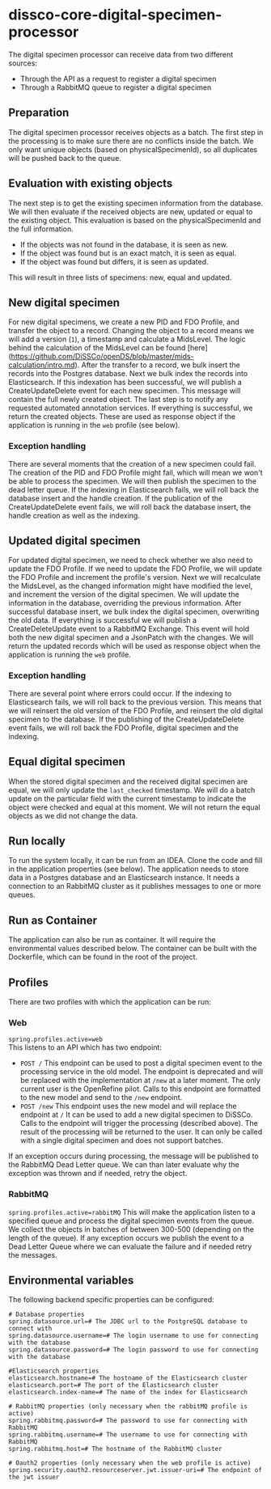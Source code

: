 # dissco-core-digital-specimen-processor
The digital specimen processor can receive data from two different sources:
- Through the API as a request to register a digital specimen
- Through a RabbitMQ queue to register a digital specimen

## Preparation
The digital specimen processor receives objects as a batch. 
The first step in the processing is to make sure there are no conflicts inside the batch.
We only want unique objects (based on physicalSpecimenId), so all duplicates will be pushed back to the queue.

## Evaluation with existing objects
The next step is to get the existing specimen information from the database.
We will then evaluate if the received objects are new, updated or equal to the existing object.
This evaluation is based on the physicalSpecimenId and the full information.
- If the objects was not found in the database, it is seen as new.
- If the object was found but is an exact match, it is seen as equal.
- If the object was found but differs, it is seen as updated.

This will result in three lists of specimens: new, equal and updated.

## New digital specimen
For new digital specimens, we create a new PID and FDO Profile, and transfer the object to a record.
Changing the object to a record means we will add a version (`1`), a timestamp and calculate a MidsLevel.
The logic behind the calculation of the MidsLevel can be found [here] (https://github.com/DiSSCo/openDS/blob/master/mids-calculation/intro.md).
After the transfer to a record, we bulk insert the records into the Postgres database.
Next we bulk index the records into Elasticsearch.
If this indexation has been successful, we will publish a CreateUpdateDelete event for each new specimen.
This message will contain the full newly created object.
The last step is to notify any requested automated annotation services.
If everything is successful, we return the created objects.
These are used as response object if the application is running in the `web` profile (see below).
### Exception handling
There are several moments that the creation of a new specimen could fail.
The creation of the PID and FDO Profile might fail, which will mean we won't be able to process the specimen.
We will then publish the specimen to the dead letter queue.
If the indexing in Elasticsearch fails, we will roll back the database insert and the handle creation.
If the publication of the CreateUpdateDelete event fails, we will roll back the database insert, the handle creation as well as the indexing.

## Updated digital specimen
For updated digital specimen, we need to check whether we also need to update the FDO Profile.
If we need to update the FDO Profile, we will update the FDO Profile and increment the profile's version.
Next we will recalculate the MidsLevel, as the changed information might have modified the level, and increment the version of the digital specimen.
We will update the information in the database, overriding the previous information.
After successful database insert, we bulk index the digital specimen, overwriting the old data.
If everything is successful we will publish a CreateDeleteUpdate event to a RabbitMQ Exchange.
This event will hold both the new digital specimen and a JsonPatch with the changes.
We will return the updated records which will be used as response object when the application is running the `web` profile.
### Exception handling
There are several point where errors could occur.
If the indexing to Elasticsearch fails, we will roll back to the previous version.
This means that we will reinsert the old version of the FDO Profile, and reinsert the old digital specimen to the database.
If the publishing of the CreateUpdateDelete event fails, we will roll back the FDO Profile, digital specimen and the indexing.

## Equal digital specimen
When the stored digital specimen and the received digital specimen are equal, we will only update the `last_checked` timestamp.
We will do a batch update on the particular field with the current timestamp to indicate the object were checked and equal at this moment.
We will not return the equal objects as we did not change the data.

## Run locally
To run the system locally, it can be run from an IDEA.
Clone the code and fill in the application properties (see below).
The application needs to store data in a Postgres database and an Elasticsearch instance.
It needs a connection to an RabbitMQ cluster as it publishes messages to one or more queues.

## Run as Container
The application can also be run as container.
It will require the environmental values described below.
The container can be built with the Dockerfile, which can be found in the root of the project.

## Profiles
There are two profiles with which the application can be run:
### Web
`spring.profiles.active=web`  
This listens to an API which has two endpoint:
- `POST /`
  This endpoint can be used to post a digital specimen event to the processing service in the old model.
  The endpoint is deprecated and will be replaced with the implementation at `/new` at a later moment.
  The only current user is the OpenRefine pilot.
  Calls to this endpoint are formatted to the new model and send to the `/new` endpoint.
- `POST /new` 
  This endpoint uses the new model and will replace the endpoint at `/`
  It can be used to add a new digital specimen to DiSSCo.
  Calls to the endpoint will trigger the processing (described above).
  The result of the processing will be returned to the user.
  It can only be called with a single digital specimen and does not support batches.

If an exception occurs during processing, the message will be published to the RabbitMQ Dead Letter queue.
We can than later evaluate why the exception was thrown and if needed, retry the object.

### RabbitMQ
`spring.profiles.active=rabbitMQ`
This will make the application listen to a specified queue and process the digital specimen events from the queue.
We collect the objects in batches of between 300-500 (depending on the length of the queue).
If any exception occurs we publish the event to a Dead Letter Queue where we can evaluate the failure and if needed retry the messages.

## Environmental variables
The following backend specific properties can be configured:

```
# Database properties
spring.datasource.url=# The JDBC url to the PostgreSQL database to connect with
spring.datasource.username=# The login username to use for connecting with the database
spring.datasource.password=# The login password to use for connecting with the database

#Elasticsearch properties
elasticsearch.hostname=# The hostname of the Elasticsearch cluster
elasticsearch.port=# The port of the Elasticsearch cluster
elasticsearch.index-name=# The name of the index for Elasticsearch

# RabbitMQ properties (only necessary when the rabbitMQ profile is active)
spring.rabbitmq.password=# The password to use for connecting with RabbitMQ
spring.rabbitmq.username=# The username to use for connecting with RabbitMQ
spring.rabbitmq.host=# The hostname of the RabbitMQ cluster

# Oauth2 properties (only necessary when the web profile is active)
spring.security.oauth2.resourceserver.jwt.issuer-uri=# The endpoint of the jwt issuer
